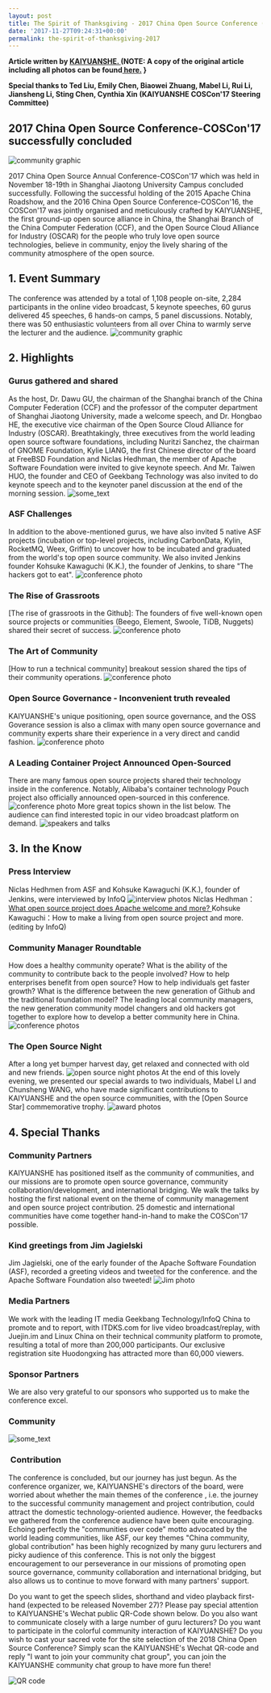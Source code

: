 ```yaml
---
layout: post
title: The Spirit of Thanksgiving - 2017 China Open Source Conference (COSCon'17)
date: '2017-11-27T09:24:31+00:00'
permalink: the-spirit-of-thanksgiving-2017
---
```

<strong>Article written by <a href="http://www.kaiyuanshe.cn" target="external">KAIYUANSHE. </a> (NOTE: A copy of the original article including all photos can be found<a href="https://shimo.im/docs/RxOQEpcG1aMKaZkR" target="external"> here.</a> }</strong>

<strong>Special thanks to Ted Liu, Emily Chen, Biaowei Zhuang, Mabel Li, Rui Li, Jiansheng Li, Sting Chen, Cynthia Xin (KAIYUANSHE COSCon'17 Steering Committee)</strong>

<h2>2017 China Open Source Conference-COSCon'17 successfully concluded</h2>

<img src="https://s.apache.org/I8AV" alt="community graphic">

2017 China Open Source Annual Conference-COSCon'17 which was held in November 18-19th in Shanghai Jiaotong University Campus concluded successfully. Following the successful holding of the 2015 Apache China Roadshow, and the 2016 China Open Source Conference-COSCon'16, the COSCon'17 was jointly organised and meticulously crafted by KAIYUANSHE, the first ground-up open source alliance in China, the Shanghai Branch of the China Computer Federation (CCF), and the Open Source Cloud Alliance for Industry (OSCAR) for the people who truly love open source technologies, believe in community, enjoy the lively sharing of the community atmosphere of the open source.

<h2>1. Event Summary</h2>The conference was attended by a total of 1,108 people on-site, 2,284 participants in the online video broadcast, 5 keynote speeches, 60 gurus delivered 45 speeches, 6 hands-on camps, 5 panel discussions. Notably, there was 50 enthusiastic volunteers from all over China to warmly serve the lecturer and the audience.

<img src="https://s.apache.org/mnCE" alt="community graphic">
<h2>2. Highlights</h2><h3>Gurus gathered and shared</h3>As the host, Dr. Dawu GU, the chairman of the Shanghai branch of the China Computer Federation (CCF) and the professor of the computer department of Shanghai Jiaotong University, made a welcome speech, and Dr. Hongbao HE, the executive vice chairman of the Open Source Cloud Alliance for Industry (OSCAR). Breathtakingly, three executives from the world leading open source software foundations, including Nuritzi Sanchez, the chairman of GNOME Foundation, Kylie LIANG, the first Chinese director of the board at FreeBSD Foundation and Niclas Hedhman, the member of Apache Software Foundation were invited to give keynote speech. And Mr. Taiwen HUO, the founder and CEO of Geekbang Technology was also invited to do keynote speech and to the keynoter panel discussion at the end of the morning session.
<img src="https://s.apache.org/Xz35" alt="some_text">
<h3>ASF Challenges</h3>In addition to the above-mentioned gurus, we have also invited 5 native ASF projects (incubation or top-level projects, including CarbonData, Kylin, RocketMQ, Weex, Griffin) to uncover how to be incubated and graduated from the world's top open source community. We also invited Jenkins founder Kohsuke Kawaguchi (K.K.), the founder of Jenkins, to share "The hackers got to eat".

<img src="https://s.apache.org/V2f5" alt="conference photo">
<h3>The Rise of Grassroots</h3>[The rise of grassroots in the Github]: The founders of five well-known open source projects or communities (Beego, Element, Swoole, TiDB, Nuggets) shared their secret of success.

<img src="https://s.apache.org/OOtW" alt="conference photo">
<h3>The Art of Community</h3>[How to run a technical community] breakout session shared the tips of their community operations.

<img src="https://s.apache.org/EYnY" alt="conference photo">
<h3>Open Source Governance - Inconvenient truth revealed</h3>KAIYUANSHE's unique positioning, open source governance, and the OSS Goverance session is also a climax with many open source governance and community experts share their experience in a very direct and candid fashion.

<img src="https://s.apache.org/XJ2V" alt="conference photo">
<h3>A Leading Container Project Announced Open-Sourced</h3>There are many famous open source projects shared their technology inside in the conference. Notably, Alibaba's container technology Pouch project also officially announced open-sourced in this conference.

<img src="https://s.apache.org/NxJv" alt="conference photo">
More great topics shown in the list below. The audience can find interested topic in our video broadcast platform on demand.

<img src="https://s.apache.org/GALp" alt="speakers and talks">
<h2>3. In the Know</h2><h3>Press Interview</h3>Niclas Hedhmen from ASF and Kohsuke Kawaguchi (K.K.), founder of Jenkins, were interviewed by InfoQ

<img src="https://s.apache.org/wVjz" alt="interview photos">
Niclas Hedhman：<a href="https://s.apache.org/AHde" target="external">What open source project does Apache welcome and more? </a>
Kohsuke Kawaguchi：How to make a living from open source project and more. (editing by InfoQ)
<h3>Community Manager Roundtable</h3>How does a healthy community operate? What is the ability of the community to contribute back to the people involved? How to help enterprises benefit from open source? How to help individuals get faster growth? What is the difference between the new generation of Github and the traditional foundation model? The leading local community managers, the new generation community model changers and old hackers got together to explore how to develop a better community here in China.

<img src="https://s.apache.org/MlpO" alt="conference photos">
<h3>The Open Source Night</h3>After a long yet bumper harvest day, get relaxed and connected with old and new friends.

<img src="https://s.apache.org/XRTT" alt="open source night photos">
At the end of this lovely evening, we presented our special awards to two individuals, Mabel LI and Chunsheng WANG, who have made significant contributions to KAIYUANSHE and the open source communities, with the [Open Source Star] commemorative trophy.

<img src="https://s.apache.org/Oez9" alt="award photos">
<h2>4. Special Thanks</h3><h3>Community Partners</h3>KAIYUANSHE has positioned itself as the community of communities, and our missions are to promote open source governance, community collaboration/development, and international bridging. We walk the talks by hosting the first national event on the theme of community management and open source project contribution. 25 domestic and international communities have come together hand-in-hand to make the COSCon'17 possible.
<h3>Kind greetings from Jim Jagielski</h3>Jim Jagielski, one of the early founder of the Apache Software Foundation (ASF), recorded a greeting videos and tweeted for the conference. and the Apache Software Foundation also tweeted!

<img src="https://s.apache.org/dpxF" alt="Jim photo">
 <h3>Media Partners</h3>We work with the leading IT media Geekbang Technology/InfoQ China to promote and to report, with ITDKS.com for live video broadcast/replay, with Juejin.im and Linux China on their technical community platform to promote, resulting a total of more than 200,000 participants. Our exclusive registration site Huodongxing has attracted more than 60,000 viewers.
<h3>Sponsor Partners</h3>We are also very grateful to our sponsors who supported us to make the conference excel.
<h3>Community</h3>  <img src="https://s.apache.org/NJW8" alt="some_text"><h3>﻿ Contribution</h3>The conference is concluded, but our journey has just begun. As the conference organizer, we, KAIYUANSHE's directors of the board, were worried about whether the main themes of the conference , i.e. the journey to the successful community management and project contribution, could attract the domestic technology-oriented audience. However, the feedbacks we gathered from the conference audience have been quite encouraging. Echoing perfectly the "communities over code" motto advocated by the world leading communities, like ASF, our key themes "China community, global contribution" has been highly recognized by many guru lecturers and picky audience of this conference. This is not only the biggest encouragement to our perseverance in our missions of promoting open source governance, community collaboration and international bridging, but also allows us to continue to move forward with many partners' support.

Do you want to get the speech slides, shorthand and video playback first-hand (expected to be released November 27)? Please pay special attention to KAIYUANSHE's Wechat public QR-Code shown below. Do you also want to communicate closely with a large number of guru lecturers? Do you want to participate in the colorful community interaction of KAIYUANSHE? Do you wish to cast your sacred vote for the site selection of the 2018 China Open Source Conference? Simply scan the KAIYUANSHE's Wechat QR-code and reply "I want to join your community chat group", you can join the KAIYUANSHE community chat group to have more fun there!

<img src="https://s.apache.org/J9Jt" alt="QR code">
